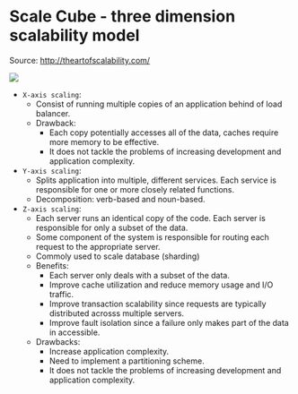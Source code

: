 # Scale Cube - three dimension scalability model

Source: <http://theartofscalability.com/>

![](https://microservices.io/i/DecomposingApplications.021.jpg)

- `X-axis scaling`:
  - Consist of running multiple copies of an application behind of load balancer.
  - Drawback:
    - Each copy potentially accesses all of the data, caches require more memory to be effective.
    - It does not tackle the problems of increasing development and application complexity.
- `Y-axis scaling`:
  - Splits application into multiple, different services. Each service is responsible for one or more closely related functions.
  - Decomposition: verb-based and noun-based.
- `Z-axis scaling`:
  - Each server runs an identical copy of the code. Each server is responsible for only a subset of the data.
  - Some component of the system is responsible for routing each request to the appropriate server.
  - Commoly used to scale database (sharding)
  - Benefits:
    - Each server only deals with a subset of the data.
    - Improve cache utilization and reduce memory usage and I/O traffic.
    - Improve transaction scalability since requests are typically distributed acrosss multiple servers.
    - Improve fault isolation since a failure only makes part of the data in accessible.
  - Drawbacks:
    - Increase application complexity.
    - Need to implement a partitioning scheme.
    - It does not tackle the problems of increasing development and application complexity.
